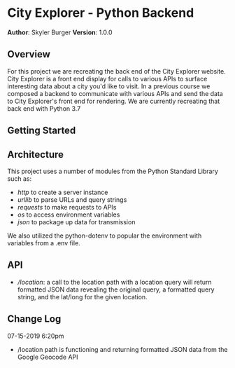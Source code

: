# City Explorer - Python Backend

**Author**: Skyler Burger
**Version**: 1.0.0

## Overview
For this project we are recreating the back end of the City Explorer website. City Explorer is a front end display for calls to various APIs to surface interesting data about a city you'd like to visit. In a previous course we composed a backend to communicate with various APIs and send the data to City Explorer's front end for rendering. We are currently recreating that back end with Python 3.7

## Getting Started
<!-- What are the steps that a user must take in order to build this app on their own machine and get it running? -->

## Architecture
This project uses a number of modules from the Python Standard Library such as:
- *http* to create a server instance
- *urllib* to parse URLs and query strings
- *requests* to make requests to APIs
- *os* to access environment variables
- *json* to package up data for transmission

We also utilized the python-dotenv to popular the environment with variables from a .env file.

## API
- */location*: a call to the location path with a location query will return formatted JSON data revealing the original query, a formatted query string, and the lat/long for the given location.

## Change Log
07-15-2019 6:20pm
- /location path is functioning and returning formatted JSON data from the Google Geocode API
